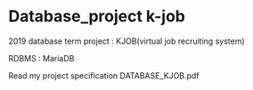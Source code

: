 # Database_project k-job
2019 database term project : KJOB(virtual job recruiting system)

RDBMS : MariaDB

Read my project specification DATABASE_KJOB.pdf 
